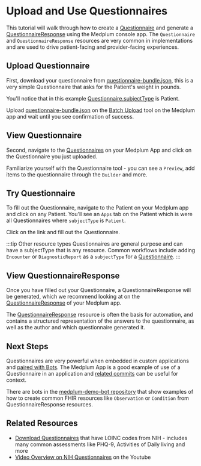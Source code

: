 # Upload and Use Questionnaires

This tutorial will walk through how to create a [Questionnaire](https://app.medplum.com/Questionnaire?_count=20&_fields=id,_lastUpdated,name,subjectType&_offset=0&_sort=-_lastUpdated) and generate a [QuestionnaireResponse](https://app.medplum.com/QuestionnaireResponse?_count=20&_fields=id,_lastUpdated,author,subject&_offset=0&_sort=-_lastUpdated) using the Medplum console app. The `Questionnaire` and `QuestionnaireResponse` resources are very common in implementations and are used to drive patient-facing and provider-facing experiences.

## Upload Questionnaire

First, download your questionnaire from [questionnaire-bundle.json](https://drive.google.com/file/d/1oiFZSnXcloFO9uQP6YMts7KCwCqLNqHV/view?usp=sharing), this is a very simple Questionnaire that asks for the Patient's weight in pounds.

You'll notice that in this example [Questionnaire.subjectType](/docs/api/fhir/resources/questionnaire) is Patient.

Upload [questionnaire-bundle.json](https://drive.google.com/file/d/1oiFZSnXcloFO9uQP6YMts7KCwCqLNqHV/view?usp=sharing) on the [Batch Upload](https://app.medplum.com/batch) tool on the Medplum app and wait until you see confirmation of success.

## View Questionnaire

Second, navigate to the [Questionnaires](https://app.medplum.com/Questionnaire?_count=20&_fields=id,_lastUpdated,name,subjectType&_offset=0&_sort=-_lastUpdated) on your Medplum App and click on the Questionnaire you just uploaded.

Familiarize yourself with the Questionnaire tool - you can see a `Preview`, add items to the questionnaire through the `Builder` and more.

## Try Questionnaire

To fill out the Questionnaire, navigate to the Patient on your Medplum app and click on any Patient. You'll see an `Apps` tab on the Patient which is were all Questionnaires where `subjectType` is `Patient`.

Click on the link and fill out the Questionnaire.

:::tip Other resource types
Questionnaires are general purpose and can have a subjectType that is any resource. Common workflows include adding `Encounter` or `DiagnosticReport` as a `subjectType` for a [Questionnaire](/docs/api/fhir/resources/questionnaire).
:::

## View QuestionnaireResponse

Once you have filled out your Questionnaire, a QuestionnaireResponse will be generated, which we recommend looking at on the [QuestionnaireResponse](https://app.medplum.com/QuestionnaireResponse?_count=20&_fields=id,_lastUpdated,author,subject&_offset=0&_sort=-_lastUpdated) of your Medplum app.

The [QuestionnaireResponse](/docs/api/fhir/resources/questionnaireresponse) resource is often the basis for automation, and contains a structured representation of the answers to the questionnaire, as well as the author and which questionnaire generated it.

## Next Steps

Questionnaires are very powerful when embedded in custom applications and [paired with Bots](/docs/bots/bot-for-questionnaire-response). The Medplum App is a good example of use of a Questionnaire in an application and [related commits](https://github.com/medplum/medplum/pulls?q=is%3Apr+is%3Aclosed+label%3Aquestionnaires) can be useful for context.

There are bots in the [medplum-demo-bot repository](https://github.com/medplum/medplum-demo-bots/tree/main/src/questionnaire-bots) that show examples of how to create common FHIR resources like `Observation` or `Condition` from QuestionnaireResponse resources.

## Related Resources

- [Download Questionnaires](https://lhcformbuilder.nlm.nih.gov/) that have LOINC codes from NIH - includes many common assessments like PHQ-9, Activities of Daily living and more
- [Video Overview on NIH Questionnaires](https://youtu.be/E5gttZwr2mk) on the Youtube
